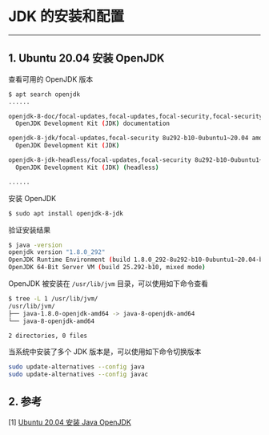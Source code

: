 
# JDK 的安装和配置

---

## 1. Ubuntu 20.04 安装 OpenJDK

查看可用的 OpenJDK 版本

```bash
$ apt search openjdk
......

openjdk-8-doc/focal-updates,focal-updates,focal-security,focal-security 8u292-b10-0ubuntu1~20.04 all
  OpenJDK Development Kit (JDK) documentation

openjdk-8-jdk/focal-updates,focal-security 8u292-b10-0ubuntu1~20.04 amd64
  OpenJDK Development Kit (JDK)

openjdk-8-jdk-headless/focal-updates,focal-security 8u292-b10-0ubuntu1~20.04 amd64
  OpenJDK Development Kit (JDK) (headless)

......
```

安装 OpenJDK

```bash
$ sudo apt install openjdk-8-jdk
```

验证安装结果

```bash
$ java -version
openjdk version "1.8.0_292"
OpenJDK Runtime Environment (build 1.8.0_292-8u292-b10-0ubuntu1~20.04-b10)
OpenJDK 64-Bit Server VM (build 25.292-b10, mixed mode)
```

OpenJDK 被安装在 `/usr/lib/jvm` 目录，可以使用如下命令查看

```bash
$ tree -L 1 /usr/lib/jvm/
/usr/lib/jvm/
├── java-1.8.0-openjdk-amd64 -> java-8-openjdk-amd64
└── java-8-openjdk-amd64

2 directories, 0 files
```

当系统中安装了多个 JDK 版本是，可以使用如下命令切换版本

```bash
sudo update-alternatives --config java
sudo update-alternatives --config javac
```


## 2. 参考

[1] [Ubuntu 20.04 安装 Java OpenJDK](https://blog.csdn.net/xiaosaerjt/article/details/106033324)
